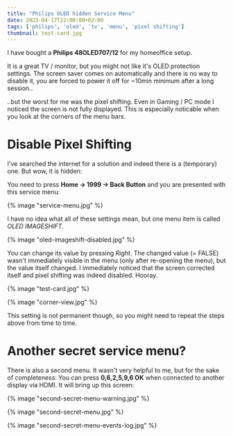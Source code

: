 ```yaml
---
title: "Philips OLED hidden Service Menu"
date: 2023-04-17T22:00:00+02:00
tags: ['philips', 'oled', 'tv', 'menu', 'pixel shifting']
thumbnail: test-card.jpg
---
```


I have bought a **Philips 48OLED707/12** for my homeoffice setup.

It is a great TV / monitor, but you might not like it's OLED protection settings.
The screen saver comes on automatically and there is no way to disable it,
you are forced to power it off for ~10min minimum after a long session..

..but the worst for me was the pixel shifting.
Even in Gaming / PC mode I noticed the screen is not fully displayed.
This is especially noticable when you look at the corners of the menu bars.

# Disable Pixel Shifting

I've searched the internet for a solution and indeed there is a (temporary) one.
But wow, it is hidden:

You need to press **Home -> 1999 -> Back Button** and you are presented with this service menu:

{% image "service-menu.jpg" %}

I have no idea what all of these settings mean, but one menu item is called *OLED IMAGESHIFT*.

{% image "oled-imageshift-disabled.jpg" %}

You can change its value by pressing *Right*.
The changed value (= FALSE) wasn't immediately visible in the menu (only after re-opening the menu),
but the value itself changed.
I immediately noticed that the screen corrected itself and pixel shifting was indeed disabled. Hooray.

{% image "test-card.jpg" %}

{% image "corner-view.jpg" %}

This setting is not permanent though, so you might need to repeat the steps above from time to time.

# Another secret service menu?

There is also a second menu. It wasn't very helpful to me, but for the sake of completeness:
You can press **0,6,2,5,9,6 OK** when connected to another display via HDMI.
It will bring up this screen:

{% image "second-secret-menu-warning.jpg" %}

{% image "second-secret-menu.jpg" %}

{% image "second-secret-menu-events-log.jpg" %}
